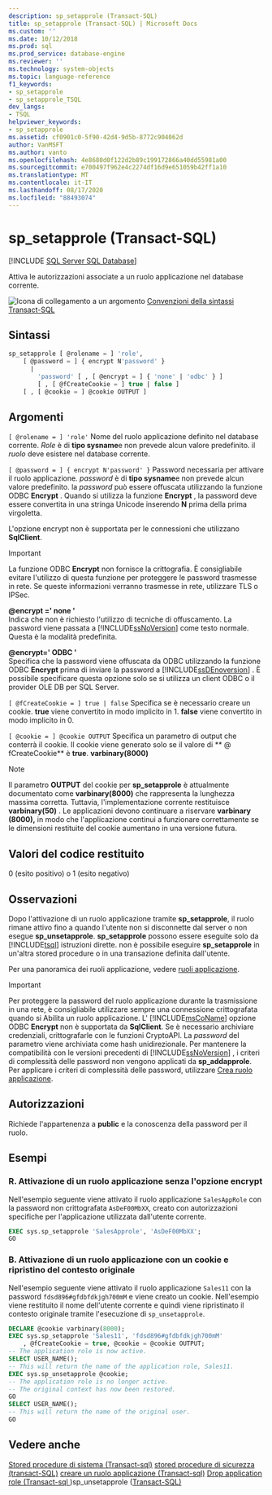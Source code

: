 ```yaml
---
description: sp_setapprole (Transact-SQL)
title: sp_setapprole (Transact-SQL) | Microsoft Docs
ms.custom: ''
ms.date: 10/12/2018
ms.prod: sql
ms.prod_service: database-engine
ms.reviewer: ''
ms.technology: system-objects
ms.topic: language-reference
f1_keywords:
- sp_setapprole
- sp_setapprole_TSQL
dev_langs:
- TSQL
helpviewer_keywords:
- sp_setapprole
ms.assetid: cf0901c0-5f90-42d4-9d5b-8772c904062d
author: VanMSFT
ms.author: vanto
ms.openlocfilehash: 4e8680d0f122d2b89c199172866a40dd55981a00
ms.sourcegitcommit: e700497f962e4c2274df16d9e651059b42ff1a10
ms.translationtype: MT
ms.contentlocale: it-IT
ms.lasthandoff: 08/17/2020
ms.locfileid: "88493074"
---
```

# <a name="sp_setapprole-transact-sql"></a>sp_setapprole (Transact-SQL)

[!INCLUDE [SQL Server SQL Database](../../includes/applies-to-version/sql-asdb.md)]

  Attiva le autorizzazioni associate a un ruolo applicazione nel database corrente.  
  
 ![Icona di collegamento a un argomento](../../database-engine/configure-windows/media/topic-link.gif "Icona di collegamento a un argomento") [Convenzioni della sintassi Transact-SQL](../../t-sql/language-elements/transact-sql-syntax-conventions-transact-sql.md)  
  
## <a name="syntax"></a>Sintassi  

```sql
sp_setapprole [ @rolename = ] 'role',  
    [ @password = ] { encrypt N'password' }
      |  
        'password' [ , [ @encrypt = ] { 'none' | 'odbc' } ]  
        [ , [ @fCreateCookie = ] true | false ]  
    [ , [ @cookie = ] @cookie OUTPUT ]  
```

## <a name="arguments"></a>Argomenti

`[ @rolename = ] 'role'` Nome del ruolo applicazione definito nel database corrente. *Role* è di **tipo sysname**e non prevede alcun valore predefinito. il *ruolo* deve esistere nel database corrente.  
  
`[ @password = ] { encrypt N'password' }` Password necessaria per attivare il ruolo applicazione. *password* è di **tipo sysname**e non prevede alcun valore predefinito. la *password* può essere offuscata utilizzando la funzione ODBC **Encrypt** . Quando si utilizza la funzione **Encrypt** , la password deve essere convertita in una stringa Unicode inserendo **N** prima della prima virgoletta.  
  
 L'opzione encrypt non è supportata per le connessioni che utilizzano **SqlClient**.  
  
> [!IMPORTANT]  
> La funzione ODBC **Encrypt** non fornisce la crittografia. È consigliabile evitare l'utilizzo di questa funzione per proteggere le password trasmesse in rete. Se queste informazioni verranno trasmesse in rete, utilizzare TLS o IPSec.
  
 **@encrypt =' none '**  
 Indica che non è richiesto l'utilizzo di tecniche di offuscamento. La password viene passata a [!INCLUDE[ssNoVersion](../../includes/ssnoversion-md.md)] come testo normale. Questa è la modalità predefinita.  
  
 **@encrypt=' ODBC '**  
 Specifica che la password viene offuscata da ODBC utilizzando la funzione ODBC **Encrypt** prima di inviare la password a [!INCLUDE[ssDEnoversion](../../includes/ssdenoversion-md.md)] . È possibile specificare questa opzione solo se si utilizza un client ODBC o il provider OLE DB per SQL Server.  
  
`[ @fCreateCookie = ] true | false` Specifica se è necessario creare un cookie. **true** viene convertito in modo implicito in 1. **false** viene convertito in modo implicito in 0.  
  
`[ @cookie = ] @cookie OUTPUT` Specifica un parametro di output che conterrà il cookie. Il cookie viene generato solo se il valore di ** \@ fCreateCookie** è **true**. **varbinary(8000)**  
  
> [!NOTE]  
> Il parametro **OUTPUT** del cookie per **sp_setapprole** è attualmente documentato come **varbinary(8000)** che rappresenta la lunghezza massima corretta. Tuttavia, l'implementazione corrente restituisce **varbinary(50)** . Le applicazioni devono continuare a riservare **varbinary (8000),** in modo che l'applicazione continui a funzionare correttamente se le dimensioni restituite del cookie aumentano in una versione futura.
  
## <a name="return-code-values"></a>Valori del codice restituito

 0 (esito positivo) o 1 (esito negativo)  
  
## <a name="remarks"></a>Osservazioni

 Dopo l'attivazione di un ruolo applicazione tramite **sp_setapprole**, il ruolo rimane attivo fino a quando l'utente non si disconnette dal server o non esegue **sp_unsetapprole**. **sp_setapprole** possono essere eseguite solo da [!INCLUDE[tsql](../../includes/tsql-md.md)] istruzioni dirette. non è possibile eseguire **sp_setapprole** in un'altra stored procedure o in una transazione definita dall'utente.  
  
 Per una panoramica dei ruoli applicazione, vedere [ruoli applicazione](../../relational-databases/security/authentication-access/application-roles.md).  
  
> [!IMPORTANT]  
> Per proteggere la password del ruolo applicazione durante la trasmissione in una rete, è consigliabile utilizzare sempre una connessione crittografata quando si Abilita un ruolo applicazione.
> L' [!INCLUDE[msCoName](../../includes/msconame-md.md)] opzione ODBC **Encrypt** non è supportata da **SqlClient**. Se è necessario archiviare credenziali, crittografarle con le funzioni CryptoAPI. La *password* del parametro viene archiviata come hash unidirezionale. Per mantenere la compatibilità con le versioni precedenti di [!INCLUDE[ssNoVersion](../../includes/ssnoversion-md.md)] , i criteri di complessità delle password non vengono applicati da **sp_addapprole**. Per applicare i criteri di complessità delle password, utilizzare [Crea ruolo applicazione](../../t-sql/statements/create-application-role-transact-sql.md).  
  
## <a name="permissions"></a>Autorizzazioni

Richiede l'appartenenza a **public** e la conoscenza della password per il ruolo.  
  
## <a name="examples"></a>Esempi  
  
### <a name="a-activating-an-application-role-without-the-encrypt-option"></a>R. Attivazione di un ruolo applicazione senza l'opzione encrypt

 Nell'esempio seguente viene attivato il ruolo applicazione `SalesAppRole` con la password non crittografata `AsDeF00MbXX`, creato con autorizzazioni specifiche per l'applicazione utilizzata dall'utente corrente.

```sql
EXEC sys.sp_setapprole 'SalesApprole', 'AsDeF00MbXX';  
GO
```

### <a name="b-activating-an-application-role-with-a-cookie-and-then-reverting-to-the-original-context"></a>B. Attivazione di un ruolo applicazione con un cookie e ripristino del contesto originale

 Nell'esempio seguente viene attivato il ruolo applicazione `Sales11` con la password `fdsd896#gfdbfdkjgh700mM` e viene creato un cookie. Nell'esempio viene restituito il nome dell'utente corrente e quindi viene ripristinato il contesto originale tramite l'esecuzione di `sp_unsetapprole`.  

```sql
DECLARE @cookie varbinary(8000);  
EXEC sys.sp_setapprole 'Sales11', 'fdsd896#gfdbfdkjgh700mM'  
    , @fCreateCookie = true, @cookie = @cookie OUTPUT;  
-- The application role is now active.  
SELECT USER_NAME();  
-- This will return the name of the application role, Sales11.  
EXEC sys.sp_unsetapprole @cookie;  
-- The application role is no longer active.  
-- The original context has now been restored.  
GO  
SELECT USER_NAME();  
-- This will return the name of the original user.
GO
```

## <a name="see-also"></a>Vedere anche

 [Stored procedure di sistema &#40;Transact-sql&#41;](../../relational-databases/system-stored-procedures/system-stored-procedures-transact-sql.md) [stored procedure di sicurezza &#40;transact-SQL&#41;](../../relational-databases/system-stored-procedures/security-stored-procedures-transact-sql.md) [creare un ruolo applicazione &#40;Transact-sql&#41;](../../t-sql/statements/create-application-role-transact-sql.md) [Drop application role &#40;Transact-sql ](../../t-sql/statements/drop-application-role-transact-sql.md)&#41;sp_unsetapprole &#40;[Transact-SQL&#41;](../../relational-databases/system-stored-procedures/sp-unsetapprole-transact-sql.md)
